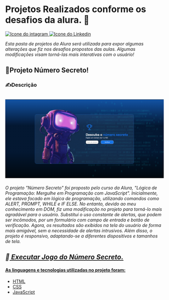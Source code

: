 # Projetos Realizados conforme os desafios da alura.  &#x1F4D5;

<div> <a href="https://www.instagram.com/cai0.dev/" target="_blank"><img src="https://img.shields.io/badge/Instagram-E4405F?style=for-the-badge&logo=instagram&logoColor=white" alt="Icone do intagram"> </a> <a href="https://www.linkedin.com/in/caio-carmo-174802269/" target="_blank"><img src="https://img.shields.io/badge/LinkedIn-0077B5?style=for-the-badge&logo=linkedin&logoColor=white" alt="Icone do Linkedin"></a></div>

*Esta pasta de projetos da Alura será utilizada para expor algumas alterações que fiz nos desafios propostos das aulas. Algumas modificações visam torná-las mais interativas com o usuário!*

## &#x1F3B2;Projeto Número Secreto!
### &#x270D;Descrição 

![CapaDoNumeroSecreto](imgs/capaLinkedinNumeroSecreto.png)
---
*O projeto "Número Secreto" foi proposto pelo curso da Alura, "Lógica de Programação: Mergulhe em Programação com JavaScript". Inicialmente, ele estava focado em lógica de programação, utilizando comandos como ALERT, PROMPT, WHILE e IF ELSE. No entanto, devido ao meu conhecimento em DOM, fiz uma modificação no projeto para torná-lo mais agradável para o usuário. Substituí o uso constante de alertas, que podem ser incômodos, por um formulário com campo de entrada e botão de verificação. Agora, os resultados são exibidos na tela do usuário de forma mais amigável, sem a necessidade de alertas intrusivos. Além disso, o projeto é responsivo, adaptando-se a diferentes dispositivos e tamanhos de tela.*

*&#x1F538;<a href="logicaJsPrejeto/logica-js-projeto_inicial/" target="_blank"> Executar Jogo do Número Secreto.*
---

#### As linguagens e tecnologias utilizadas no projeto foram:
* HTML
* CSS
* JavaScript
